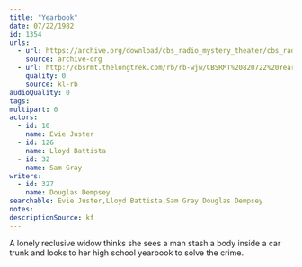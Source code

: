 ```yaml
---
title: "Yearbook"
date: 07/22/1982
id: 1354
urls: 
  - url: https://archive.org/download/cbs_radio_mystery_theater/cbs_radio_mystery_theater-1351-1399.zip/cbs_radio_mystery_theater-1351-1399%2Fcbsrmt_1354_yearbook.mp3
    source: archive-org
  - url: http://cbsrmt.thelongtrek.com/rb/rb-wjw/CBSRMT%20820722%20Yearbook_wjw.mp3
    quality: 0
    source: kl-rb
audioQuality: 0
tags: 
multipart: 0
actors:  
  - id: 10
    name: Evie Juster  
  - id: 126
    name: Lloyd Battista  
  - id: 32
    name: Sam Gray
writers:  
  - id: 327
    name: Douglas Dempsey
searchable: Evie Juster,Lloyd Battista,Sam Gray Douglas Dempsey
notes: 
descriptionSource: kf
---
```

A lonely reclusive widow thinks she sees a man stash a body inside a car trunk and looks to her high school yearbook to solve the crime.